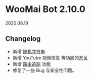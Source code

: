 # WooMai Bot 2.10.0

2020.08.19

## Changelog

* 新增 [随机字符串](../Manual/Commands/RandStr.md)
* 新增 YouTube 视频信息 等功能的[开关](../Manual/Commands/Switch.md)
* 新增 [路由追踪](../Manual/Commands/Traceroute.md) 功能
* 修复了一些 Bug 与安全性问题。
